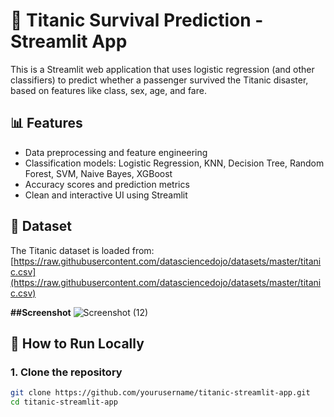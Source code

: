 # 🚢 Titanic Survival Prediction - Streamlit App

This is a Streamlit web application that uses logistic regression (and other classifiers) to predict whether a passenger survived the Titanic disaster, based on features like class, sex, age, and fare.

## 📊 Features

- Data preprocessing and feature engineering
- Classification models: Logistic Regression, KNN, Decision Tree, Random Forest, SVM, Naive Bayes, XGBoost
- Accuracy scores and prediction metrics
- Clean and interactive UI using Streamlit

## 🧪 Dataset

The Titanic dataset is loaded from:
[https://raw.githubusercontent.com/datasciencedojo/datasets/master/titanic.csv](https://raw.githubusercontent.com/datasciencedojo/datasets/master/titanic.csv)

**##Screenshot**
![Screenshot (12)](https://github.com/user-attachments/assets/cec385a9-5789-480f-82a8-eaf712d0002b)

## 🚀 How to Run Locally

### 1. Clone the repository

```bash
git clone https://github.com/yourusername/titanic-streamlit-app.git
cd titanic-streamlit-app
